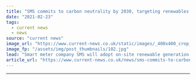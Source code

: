 ```yaml
---
title: "SMS commits to carbon neutrality by 2030, targeting renewables and EVs"
date: "2021-02-23"
tags: 
  - current news
  - news
source: "current news"
image_url: "https://www.current-news.co.uk/static/images/_400x400_crop_center-center/SMS-Net-Zero-Carbon-Roadmap-credit-SMS.jpg"
image_fp: "/assets/img/post_thumbnails/102.jpg"
lead: "​Smart meter company SMS will adopt on-site renewable generation and battery storage, as it works towards its 2030 net zero carbon target."
article_url: "https://www.current-news.co.uk/news/sms-commits-to-carbon-neutrality-by-2030-targeting-renewables-and-evs?utm_source=rss-feeds&utm_medium=rss&utm_campaign=rss"
---
```


---
